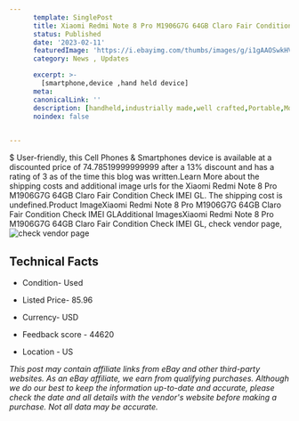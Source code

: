 ```yaml
---
      template: SinglePost
      title: Xiaomi Redmi Note 8 Pro M1906G7G 64GB Claro Fair Condition Check IMEI GL
      status: Published
      date: '2023-02-11'
      featuredImage: 'https://i.ebayimg.com/thumbs/images/g/i1gAAOSwkHVjohf3/s-l225.jpg'
      category: News , Updates

      excerpt: >-
        [smartphone,device ,hand held device]
      meta:
      canonicalLink: ''
      description: [handheld,industrially made,well crafted,Portable,Mobile,Compact,Convenient,Lightweight,Maneuverable,Man-portable,Miniature,Carriable,Hand-held,Light,Holdable,Transportable,Mobile device,Pocket-sized,On-the-go,Wireless,Cordless,Compact size,Convenient size, smartphone,device ,hand held device]
      noindex: false

        
---
```

$
    User-friendly, this Cell Phones & Smartphones device is available at a discounted price of 74.78519999999999 after a 13% discount and has a rating of 3 as of the time this blog was written.Learn More about the shipping costs and additional image urls for the Xiaomi Redmi Note 8 Pro M1906G7G 64GB Claro Fair Condition Check IMEI GL. The shipping cost is undefined.Product ImageXiaomi Redmi Note 8 Pro M1906G7G 64GB Claro Fair Condition Check IMEI GLAdditional ImagesXiaomi Redmi Note 8 Pro M1906G7G 64GB Claro Fair Condition Check IMEI GL, check vendor page, ![check vendor page](https://origin-galleryplus.ebayimg.com/ws/web/225309935400_2_0_1/225x225.jpg,https://origin-galleryplus.ebayimg.com/ws/web/225309935400_3_0_1/225x225.jpg,https://origin-galleryplus.ebayimg.com/ws/web/225309935400_4_0_1/225x225.jpg,https://origin-galleryplus.ebayimg.com/ws/web/225309935400_5_0_1/225x225.jpg,https://origin-galleryplus.ebayimg.com/ws/web/225309935400_6_0_1/225x225.jpg,https://origin-galleryplus.ebayimg.com/ws/web/225309935400_7_0_1/225x225.jpg)
    
    

 ## Technical Facts 



     
      

 - Condition- Used 


      

 - Listed Price- 85.96 


      

 - Currency- USD 


      

 - Feedback score - 44620 


      

 - Location - US 


      
      

 *_This post may contain affiliate links from eBay and other third-party websites. As an eBay affiliate, we earn from qualifying purchases. Although we do our best to keep the information up-to-date and accurate, please check the date and all details with the vendor's website before making a purchase. Not all data may be accurate._*



    
    
    
    
    
